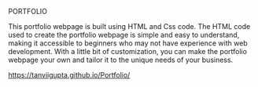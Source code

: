 
PORTFOLIO

This portfolio webpage is built using HTML and Css code. The HTML code used to create the portfolio webpage is simple and easy to understand, making it accessible to beginners who may not have experience with web development. With a little bit of customization, you can make the portfolio webpage your own and tailor it to the unique needs of your business.


https://tanviigupta.github.io/Portfolio/

